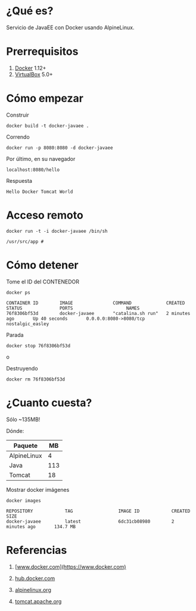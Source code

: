 # ¿Qué es?

Servicio de JavaEE con Docker usando AlpineLinux.


# Prerrequisitos

1. [Docker](https://www.docker.com) 1.12+
2. [VirtualBox](www.virtualbox.org) 5.0+

# Cómo empezar

Construir

```
docker build -t docker-javaee .
```

Correndo

```
docker run -p 8080:8080 -d docker-javaee
```

Por último, en su navegador 

```
localhost:8080/hello
```

Respuesta

```
Hello Docker Tomcat World
```

# Acceso remoto

```
docker run -t -i docker-javaee /bin/sh
```

```
/usr/src/app #
```

# Cómo detener

Tome el ID del CONTENEDOR

```
docker ps
```

```
CONTAINER ID        IMAGE               COMMAND             CREATED             STATUS              PORTS                    NAMES
76f8306bf53d        docker-javaee       "catalina.sh run"   2 minutes ago       Up 40 seconds       0.0.0.0:8080->8080/tcp   nostalgic_easley
```

Parada

```
docker stop 76f8306bf53d
```

o

Destruyendo

```
docker rm 76f8306bf53d
```

# ¿Cuanto cuesta?

Sólo ~135MB!

Dónde:

Paquete | MB
--- | ---
AlpineLinux | 4
Java | 113
Tomcat | 18

Mostrar docker imágenes

```
docker images
```

```
REPOSITORY            TAG                 IMAGE ID            CREATED             SIZE
docker-javaee         latest              6dc31cb08980        2 minutes ago       134.7 MB
```

# Referencias

1. [www.docker.com](https://www.docker.com)

2. [hub.docker.com](https://hub.docker.com)

3. [alpinelinux.org](https://alpinelinux.org)

4. [tomcat.apache.org](https://tomcat.apache.org/download-90.cgi)